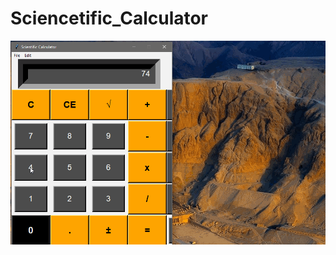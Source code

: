 # Sciencetific_Calculator
![Alt Text](https://github.com/omkara18/Sciencetific_Calculator/blob/master/Screenshot/scientfic_calculator.gif)
